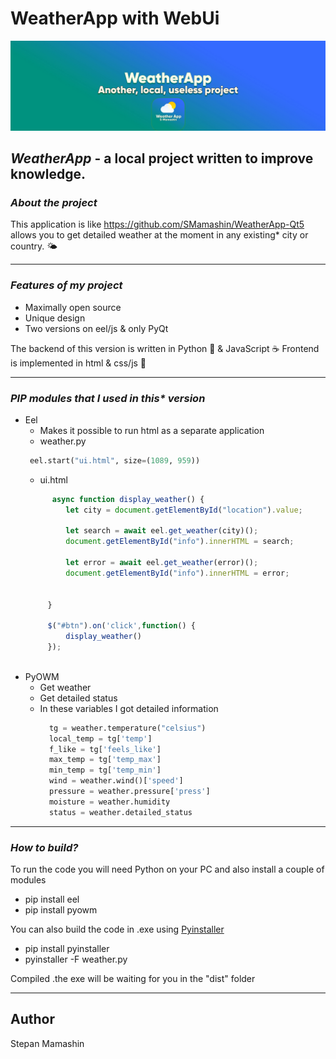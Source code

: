 # WeatherApp with WebUi
<img src="./ui/lib/background/cover.jpg"  alt="error" title="cover-project">

## ___WeatherApp___ - a local project written to improve knowledge.

### ___About the project___
This application is like https://github.com/SMamashin/WeatherApp-Qt5 allows you to get detailed weather at the moment in any existing* city or country. 🌤

---
### ___Features of my project___ 
* Maximally open source
* Unique design
* Two versions on eel/js & only PyQt

The backend of this version is written in Python 🐍 & JavaScript ☕️
Frontend is implemented in html & css/js 🌈

---
### ___PIP modules that I used in this* version___
* Eel
  * Makes it possible to run html as a separate application
  * weather.py
   ```python
    eel.start("ui.html", size=(1089, 959))
   ```
   * ui.html
   ```javascript
         async function display_weather() {
            let city = document.getElementById("location").value;

            let search = await eel.get_weather(city)();
            document.getElementById("info").innerHTML = search;

            let error = await eel.get_weather(error)();
            document.getElementById("info").innerHTML = error;

            
        }

        $("#btn").on('click',function() {
            display_weather()
        });
        
* PyOWM
   * Get weather
  * Get detailed status
  * In these variables I got detailed information
      ```python
        tg = weather.temperature("celsius")
        local_temp = tg['temp']
        f_like = tg['feels_like']
        max_temp = tg['temp_max']
        min_temp = tg['temp_min']
        wind = weather.wind()['speed']
        pressure = weather.pressure['press']
        moisture = weather.humidity
        status = weather.detailed_status
---
### ___How to build?___
To run the code you will need Python on your PC and also install a couple of modules
  * pip install eel
  * pip install pyowm
    
You can also build the code in .exe using <u>Pyinstaller</u>
  * pip install pyinstaller
  * pyinstaller -F weather.py
    
Compiled .the exe will be waiting for you in the "dist" folder

---
## Author
Stepan Mamashin


